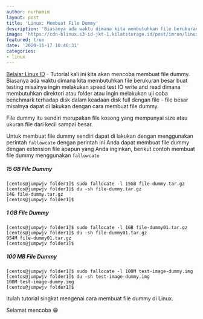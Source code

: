 ```yaml
---
author: nurhamim
layout: post
title: 'Linux: Membuat File Dummy'
description: 'Biasanya ada waktu dimana kita membutuhkan file berukuran besar buat testing misalnya ingin melakukan speed test IO write and read dimana membutuhkan direktori atau folder atau ingin melakukan uji coba benchmark terhadap disk dalam keadaan disk full dengan file - file besar misalnya dapat di lakukan dengan cara membuat file dummy'
image: 'https://cdn-blinux.s3-id-jkt-1.kilatstorage.id/post/imron/linux-membuat-file-dummy.png'
featured: true
date: '2020-11-17 10:46:31'
categories:
- linux
---
```


[Belajar Linux ID](/) - Tutorial kali ini kita akan mencoba membuat file dummy. Biasanya ada waktu dimana kita membutuhkan file berukuran besar buat testing misalnya ingin melakukan speed test IO write and read dimana membutuhkan direktori atau folder atau ingin melakukan uji coba benchmark terhadap disk dalam keadaan disk full dengan file - file besar misalnya dapat di lakukan dengan cara membuat file dummy.

<!--kg-card-begin: html--><script async src="https://pagead2.googlesyndication.com/pagead/js/adsbygoogle.js"></script><ins class="adsbygoogle" style="display:block; text-align:center;" data-ad-layout="in-article" data-ad-format="fluid" data-ad-client="ca-pub-1515372853161377" data-ad-slot="1986938311"></ins><script>
     (adsbygoogle = window.adsbygoogle || []).push({});
</script><!--kg-card-end: html-->

File dummy itu sendiri merupakan file kosong yang mempunyai size atau ukuran file dari kecil sampai besar.

Untuk membuat file dummy sendiri dapat di lakukan dengan menggunakan perintah `fallowcate` dengan perintah ini Anda dapat membuat file dummy dengan extension file apapun yang Anda inginkan, berikut contoh membuat file dummy menggunakan `fallowcate`

<!--kg-card-begin: markdown-->
##### 15 GB File Dummy

    [centos@jumpwjv folder1]$ sudo fallocate -l 15GB file-dummy.tar.gz
    [centos@jumpwjv folder1]$ du -sh file-dummy.tar.gz
    14G file-dummy.tar.gz
    [centos@jumpwjv folder1]$

##### 1 GB File Dummy

    [centos@jumpwjv folder1]$ sudo fallocate -l 1GB file-dummy01.tar.gz
    [centos@jumpwjv folder1]$ du -sh file-dummy01.tar.gz
    954M file-dummy01.tar.gz
    [centos@jumpwjv folder1]$

##### 100 MB File Dummy

    [centos@jumpwjv folder1]$ sudo fallocate -l 100M test-image-dummy.img
    [centos@jumpwjv folder1]$ du -sh test-image-dummy.img
    100M test-image-dummy.img
    [centos@jumpwjv folder1]$

<!--kg-card-end: markdown--><!--kg-card-begin: html--><script async src="https://pagead2.googlesyndication.com/pagead/js/adsbygoogle.js"></script><ins class="adsbygoogle" style="display:block; text-align:center;" data-ad-layout="in-article" data-ad-format="fluid" data-ad-client="ca-pub-1515372853161377" data-ad-slot="4684565489"></ins><script>
     (adsbygoogle = window.adsbygoogle || []).push({});
</script><!--kg-card-end: html-->

Itulah tutorial singkat mengenai cara membuat file dummy di Linux.

Selamat mencoba 😁

